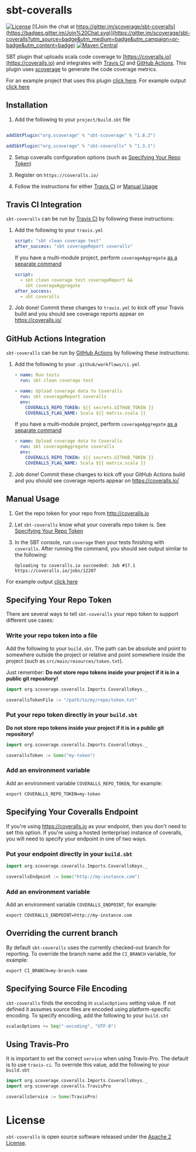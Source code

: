 # sbt-coveralls

[![License](http://img.shields.io/:license-Apache%202-blue.svg)](http://www.apache.org/licenses/LICENSE-2.0.txt)
[![Join the chat at https://gitter.im/scoverage/sbt-coveralls](https://badges.gitter.im/Join%20Chat.svg)](https://gitter.im/scoverage/sbt-coveralls?utm_source=badge&utm_medium=badge&utm_campaign=pr-badge&utm_content=badge)
[![Maven Central](https://maven-badges.herokuapp.com/maven-central/org.scoverage/sbt-coveralls/badge.svg?kill_cache=1)](https://search.maven.org/artifact/org.scoverage/sbt-coveralls/)

SBT plugin that uploads scala code coverage to [https://coveralls.io](https://coveralls.io) and integrates with [Travis CI](#travis-ci-integration) and [GitHub Actions](#github-actions-integration). This plugin uses [scoverage](https://github.com/scoverage/scalac-scoverage-plugin/) to generate the code coverage metrics.

For an example project that uses this plugin [click here](https://github.com/scoverage/sbt-scoverage-samples).
For example output [click here](https://coveralls.io/r/scoverage/scoverage-samples)

## Installation

1) Add the following to your `project/build.sbt` file

```scala

addSbtPlugin("org.scoverage" % "sbt-scoverage" % "1.8.2")

addSbtPlugin("org.scoverage" % "sbt-coveralls" % "1.3.1")
```

2) Setup coveralls configuration options (such as [Specifying Your Repo Token](#specifying-your-repo-token))

3) Register on `https://coveralls.io/`

4) Follow the instructions for either [Travis CI](#travis-ci-integration) or [Manual Usage](#manual-usage)

## Travis CI Integration

`sbt-coveralls` can be run by [Travis CI](https://docs.travis-ci.com/) by following these instructions:

1) Add the following to your `travis.yml`

    ```yaml
    script: "sbt clean coverage test"
    after_success: "sbt coverageReport coveralls"
    ```

   If you have a multi-module project, perform `coverageAggregate`
   [as a separate command](https://github.com/scoverage/sbt-scoverage#multi-project-reports)

    ```yaml
    script:
      - sbt clean coverage test coverageReport &&
        sbt coverageAggregate
    after_success:
      - sbt coveralls
    ```

2) Job done! Commit these changes to `travis.yml` to kick off your Travis build and you should see coverage reports appear on https://coveralls.io/

## GitHub Actions Integration

`sbt-coveralls` can be run by [GitHub Actions](https://github.com/features/actions) by following these instructions:

1) Add the following to your `.github/workflows/ci.yml`

    ```yaml
    - name: Run tests
      run: sbt clean coverage test

    - name: Upload coverage data to Coveralls
      run: sbt coverageReport coveralls
      env:
        COVERALLS_REPO_TOKEN: ${{ secrets.GITHUB_TOKEN }}
        COVERALLS_FLAG_NAME: Scala ${{ matrix.scala }}
    ```

    If you have a multi-module project, perform `coverageAggregate`
    [as a separate command](https://github.com/scoverage/sbt-scoverage#multi-project-reports)

    ```yaml
    - name: Upload coverage data to Coveralls
      run: sbt coverageAggregate coveralls
      env:
        COVERALLS_REPO_TOKEN: ${{ secrets.GITHUB_TOKEN }}
        COVERALLS_FLAG_NAME: Scala ${{ matrix.scala }}
    ```

2) Job done! Commit these changes to kick off your GitHub Actions build and you should see coverage reports appear on https://coveralls.io/

## Manual Usage

1)  Get the repo token for your repo from http://coveralls.io

1) Let `sbt-coveralls` know what your coveralls repo token is. See [Specifying Your Repo Token](#specifying-your-repo-token)

2) In the SBT console, run `coverage` then your tests finishing with `coveralls`. After running the command, you should see output similar to the following:

       Uploading to coveralls.io succeeded: Job #17.1
       https://coveralls.io/jobs/12207

For example output [click here](https://coveralls.io/builds/6727)

## Specifying Your Repo Token

There are several ways to tell `sbt-coveralls` your repo token to support different use cases:

### Write your repo token into a file

Add the following to your `build.sbt`. The path can be absolute and point to somewhere outside the project or relative and point somewhere inside the project (such as `src/main/resources/token.txt`).

Just remember: **Do not store repo tokens inside your project if it is in a public git repository!**

```scala
import org.scoverage.coveralls.Imports.CoverallsKeys._

coverallsTokenFile := "/path/to/my/repo/token.txt"
```

### Put your repo token directly in your `build.sbt`

**Do not store repo tokens inside your project if it is in a public git repository!**

```scala
import org.scoverage.coveralls.Imports.CoverallsKeys._

coverallsToken := Some("my-token")
```

### Add an environment variable

Add an environment variable `COVERALLS_REPO_TOKEN`, for example:

    export COVERALLS_REPO_TOKEN=my-token

## Specifying Your Coveralls Endpoint

If you're using https://coveralls.io as your endpoint, then you don't need to set this option. If you're using a hosted (enterprise) instance of coveralls, you will need to specify your endpoint in one of two ways.

### Put your endpoint directly in your `build.sbt`

```scala
import org.scoverage.coveralls.Imports.CoverallsKeys._

coverallsEndpoint := Some("http://my-instance.com")
```

### Add an environment variable

Add an environment variable `COVERALLS_ENDPOINT`, for example:

    export COVERALLS_ENDPOINT=http://my-instance.com

## Overriding the current branch

By default `sbt-coveralls` uses the currently checked-out branch for reporting. To override the branch name add the `CI_BRANCH` variable, for example:

    export CI_BRANCH=my-branch-name

## Specifying Source File Encoding

`sbt-coveralls` finds the encoding in `scalacOptions` setting value.
If not defined it assumes source files are encoded using platform-specific encoding.
To specify encoding, add the following to your `build.sbt`

```scala
scalacOptions += Seq("-encoding", "UTF-8")
```

## Using Travis-Pro

It is important to set the correct `service` when using Travis-Pro.  The default is to use `travis-ci`.  To override this value, add the following to your `build.sbt`

```scala
import org.scoverage.coveralls.Imports.CoverallsKeys._
import org.scoverage.coveralls.TravisPro

coverallsService := Some(TravisPro)
```

# License

`sbt-coveralls` is open source software released under the [Apache 2 License](http://www.apache.org/licenses/LICENSE-2.0).

